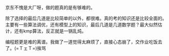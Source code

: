 京东不愧是大厂呀，做的题真的是有够难的。

除了选择的最后几道是比较简单的以外，都很难。真的考的知识还是比较全面的。主要有一些算法调优，还有模型上的知识，最后几道是几道数学题？最大似然估计，还有kmp算法，反正就是一锅乱炖。

编程题更是难的离谱。我做了一道觉得太麻烦了，直接心态崩了，交作业吃饭去了。(=ＴェＴ=)挨骂